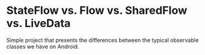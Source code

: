 # StateFlow vs. Flow vs. SharedFlow vs. LiveData
Simple project that presents the differences between the typical observable classes we have on Android.
